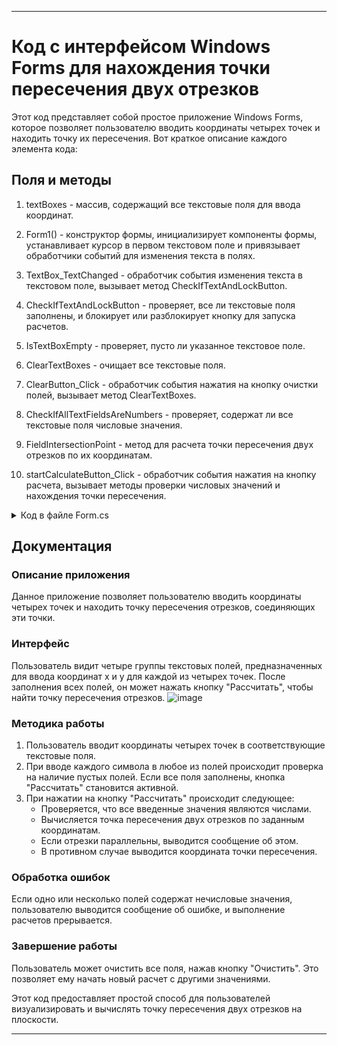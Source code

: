 -----------------------------
# Код с интерфейсом Windows Forms для нахождения точки пересечения двух отрезков

Этот код представляет собой простое приложение Windows Forms, которое позволяет пользователю вводить координаты четырех точек и находить точку их пересечения. Вот краткое описание каждого элемента кода:

## Поля и методы

1. textBoxes - массив, содержащий все текстовые поля для ввода координат.

2. Form1() - конструктор формы, инициализирует компоненты формы, устанавливает курсор в первом текстовом поле и привязывает обработчики событий для изменения текста в полях.

3. TextBox_TextChanged - обработчик события изменения текста в текстовом поле, вызывает метод CheckIfTextAndLockButton.

4. CheckIfTextAndLockButton - проверяет, все ли текстовые поля заполнены, и блокирует или разблокирует кнопку для запуска расчетов.

5. IsTextBoxEmpty - проверяет, пусто ли указанное текстовое поле.

6. ClearTextBoxes - очищает все текстовые поля.

7. ClearButton_Click - обработчик события нажатия на кнопку очистки полей, вызывает метод ClearTextBoxes.

8. CheckIfAllTextFieldsAreNumbers - проверяет, содержат ли все текстовые поля числовые значения.

9. FieldIntersectionPoint - метод для расчета точки пересечения двух отрезков по их координатам.

10. startCalculateButton_Click - обработчик события нажатия на кнопку расчета, вызывает методы проверки числовых значений и нахождения точки пересечения.

<details>
<summary>Код в файле Form.cs</summary>

```cs
﻿using System;
using System.Collections.Generic;
using System.ComponentModel;
using System.Data;
using System.Drawing;
using System.Linq;
using System.Text;
using System.Threading.Tasks;
using System.Windows.Forms;
using static System.Windows.Forms.VisualStyles.VisualStyleElement;
using static System.Windows.Forms.VisualStyles.VisualStyleElement.ToolBar;
using TextBox = System.Windows.Forms.TextBox;

namespace WindowsFormsApp1
{
    public partial class Form1 : Form
    {
        private TextBox[] textBoxes;
        public Form1()
        {
            InitializeComponent();
            textBoxes = new TextBox[] { onePointX1, onePointX2, onePointY1, onePointY2, 
                secondPointX1, secondPointX2, secondPointY1, secondPointY2 };

            this.ActiveControl = onePointX1; //курсор в первом тектовом поле при инизиализации

            CheckIfTextAndLockButton();

            foreach (TextBox textBox in textBoxes)
            {
                textBox.TextChanged += TextBox_TextChanged;
            }
        }


        private void TextBox_TextChanged(object sender, EventArgs e)
        {
            CheckIfTextAndLockButton();
        }
        private void CheckIfTextAndLockButton()
        {
            startCalculateButton.Enabled = !textBoxes.Any(textBox => IsTextBoxEmpty(textBox));
        }
        private bool IsTextBoxEmpty(TextBox textBox)
        {
            return string.IsNullOrEmpty(textBox.Text);
        }


        /// <summary>
        /// Просто тупо очищает все поля <c>TextBox</c> циклом foreach
        /// </summary>
        private void ClearTextBoxes()
        {
            foreach (TextBox textBox in textBoxes)
            {
                textBox.Clear();
            }
        }
        private void ClearButton_Click(object sender, EventArgs e)
        {
            ClearTextBoxes();
        }


        /// <summary>
        /// Проверяет, что все текстовые поля содержат целочисленные значения. <para></para> 
        /// Если хотя бы одно поле не содержит целочисленный тип, выводит сообщение об ошибке и прерывает выполнение метода.
        /// </summary>
        private void CheckIfAllTextFieldsAreNumbers()
        {
            foreach (TextBox textBox in textBoxes)
            {
                if (!double.TryParse(textBox.Text, out _) && !int.TryParse(textBox.Text, out _))
                {
                    MessageBox.Show("Пожалуйста, введите числовое значение во все поля!", "Error!!!");
                    return;
                }
            }
        }


        public void FieldIntersectionPoint(double x1, double x2, double x3, double x4, 
            double y1, double y2, double y3, double y4)
        {
            //Уравнение прямой в общем виде имеет вид y = mx + b, где m - это коэффициент наклона прямой, а b - это коэффициент сдвига по оси y.
            //Для каждой из прямых мы можем найти значения коэффициентов m и b по формулам:
            //  Для первой прямой: 
            //  m1 = (y2 - y1) / (x2 - x1)
            //  b1 = y1 - m1 * x1
            //  Для второй прямой: 
            //  m2 = (y4 - y3) / (x4 - x3)
            //  b2 = y3 - m2 * x3

            //Теперь у нас есть уравнения двух прямых в виде y = m1 * x + b1 и y = m2 * x + b2.
            //Для нахождения точки пересечения этих прямых, нужно решить систему уравнений:
            //  m1 * x + b1 = m2 * x + b2
            //  m1 * x + b1 = m2 * x + b2

            double m1 = (y2 - y1) / (x2 - x1);
            if (x2 == x1) m1 = 1100000000000000;
            double b1 = y1 - m1 * x1;

            double m2 = (y4 - y3) / (x4 - x3);
            if (x4 == x3) m2 = 1100000000000000;
            double b2 = y3 - m2 * x3;

            if (m1 == m2)
            {
                MessageBox.Show("Прямые параллельны, нет точки пересечения.");
            }
            else
            {
                double x = (b2 - b1) / (m1 - m2);
                double y = m1 * x + b1;

                MessageBox.Show($"Точка пересечения: ({x}, {y})");
            }
        }

        private void startCalculateButton_Click(object sender, EventArgs e)
        {
            CheckIfAllTextFieldsAreNumbers();

            double x1 = Double.Parse(onePointX1.Text);
            double x2 = Double.Parse(onePointX2.Text);
            double y1 = Double.Parse(onePointY1.Text);
            double y2 = Double.Parse(onePointY2.Text);

            double x3 = Double.Parse(secondPointX1.Text);
            double x4 = Double.Parse(secondPointX2.Text);
            double y3 = Double.Parse(secondPointY1.Text);
            double y4 = Double.Parse(secondPointY2.Text);

            FieldIntersectionPoint(x1, x2, x3, x4, y1, y2, y3, y4);
        }


    }
}
```
</details>

## Документация

### Описание приложения
Данное приложение позволяет пользователю вводить координаты четырех точек и находить точку пересечения отрезков, соединяющих эти точки.

### Интерфейс
Пользователь видит четыре группы текстовых полей, предназначенных для ввода координат x и y для каждой из четырех точек. После заполнения всех полей, он может нажать кнопку "Рассчитать", чтобы найти точку пересечения отрезков.
![image](https://github.com/Schrodinger71/Lesson/assets/132720404/aeeaf5d8-eb00-4f5b-8aa9-ac9e2b76bb14)

### Методика работы
1. Пользователь вводит координаты четырех точек в соответствующие текстовые поля.
2. При вводе каждого символа в любое из полей происходит проверка на наличие пустых полей. Если все поля заполнены, кнопка "Рассчитать" становится активной.
3. При нажатии на кнопку "Рассчитать" происходит следующее:
   - Проверяется, что все введенные значения являются числами.
   - Вычисляется точка пересечения двух отрезков по заданным координатам.
   - Если отрезки параллельны, выводится сообщение об этом.
   - В противном случае выводится координата точки пересечения.

### Обработка ошибок
Если одно или несколько полей содержат нечисловые значения, пользователю выводится сообщение об ошибке, и выполнение расчетов прерывается.

### Завершение работы
Пользователь может очистить все поля, нажав кнопку "Очистить". Это позволяет ему начать новый расчет с другими значениями.

Этот код предоставляет простой способ для пользователей визуализировать и вычислять точку пересечения двух отрезков на плоскости.

-------------------------------



